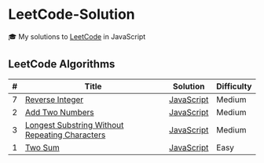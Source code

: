 # LeetCode-Solution

🎓 My solutions to [LeetCode](https://leetcode.com/problemset/all/) in JavaScript

## LeetCode Algorithms

| #   | Title                                                                                                                           | Solution                                                            | Difficulty |
| --- | ------------------------------------------------------------------------------------------------------------------------------- | ------------------------------------------------------------------- | ---------- |
| 7   | [Reverse Integer](https://leetcode.com/problems/reverse-integer/)                                                               | [JavaScript](./7-Reverse_Integer.js)                                | Medium     |
| 2   | [Add Two Numbers](https://leetcode.com/problems/add-two-numbers/)                                                               | [JavaScript](./2-Add-Two-Numbers.js)                                | Medium     |
| 3   | [Longest Substring Without Repeating Characters](https://leetcode.com/problems/longest-substring-without-repeating-characters/) | [JavaScript](./3-longest-substring-without-repeating-characters.js) | Medium     |
| 1   | [Two Sum](https://leetcode.com/problems/two-sum/)                                                                               | [JavaScript](./1-two-sum.js)                                        | Easy       |
